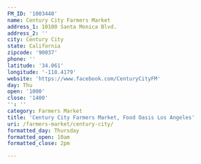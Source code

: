 ```yaml
---
FM_ID: '1003440'
name: Century City Farmers Market
address_1: 10100 Santa Monica Blvd.
address_2: ''
city: Century City
state: California
zipcode: '90037'
phone: ''
latitude: '34.061'
longitude: '-118.4179'
website: 'https://www.facebook.com/CenturyCityFM'
day: Thu
open: '1000'
close: '1400'
'': ''
category: Farmers Market
title: 'Century City Farmers Market, Food Oasis Los Angeles'
uri: /farmers-market/century-city/
formatted_day: Thursday
formatted_open: 10am
formatted_close: 2pm

---
```

